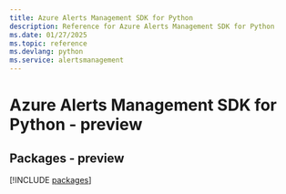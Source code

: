 ```yaml
---
title: Azure Alerts Management SDK for Python
description: Reference for Azure Alerts Management SDK for Python
ms.date: 01/27/2025
ms.topic: reference
ms.devlang: python
ms.service: alertsmanagement
---
```

# Azure Alerts Management SDK for Python - preview
## Packages - preview
[!INCLUDE [packages](alerts-management-index.md)]